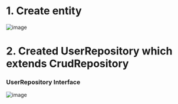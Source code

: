 # 1. Create entity  

   ![image](https://user-images.githubusercontent.com/35370115/197756661-6bcea7fd-f7b1-46bb-a917-aaaeb9c386a8.png)

# 2. Created UserRepository which extends CrudRepository

### UserRepository Interface
   ![image](https://user-images.githubusercontent.com/35370115/197757098-3ccc399e-def4-467e-8c04-2c977199d1c5.png)



